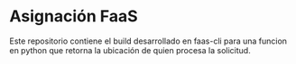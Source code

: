 # Asignación FaaS

Este repositorio contiene el build desarrollado en faas-cli para una funcion en python que retorna la ubicación de quien procesa la solicitud.


